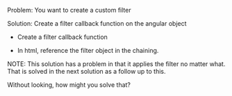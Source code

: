 Problem: You want to create a custom filter

Solution: Create a filter callback function on the angular object

- Create a  filter callback function

- In html, reference the filter object in the chaining.

NOTE: This solution has a problem in that it applies the filter no matter what. That is solved in the next solution as a follow up to this.

Without looking, how might you solve that?